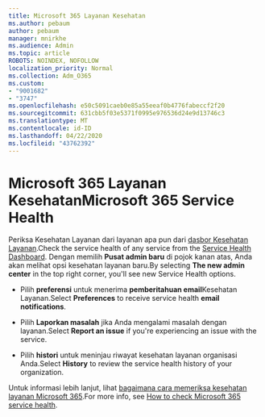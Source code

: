 ```yaml
---
title: Microsoft 365 Layanan Kesehatan
ms.author: pebaum
author: pebaum
manager: mnirkhe
ms.audience: Admin
ms.topic: article
ROBOTS: NOINDEX, NOFOLLOW
localization_priority: Normal
ms.collection: Adm_O365
ms.custom:
- "9001682"
- "3747"
ms.openlocfilehash: e50c5091caeb0e85a55eeaf0b4776fabeccf2f20
ms.sourcegitcommit: 631cbb5f03e5371f0995e976536d24e9d13746c3
ms.translationtype: MT
ms.contentlocale: id-ID
ms.lasthandoff: 04/22/2020
ms.locfileid: "43762392"
---
```

# <a name="microsoft-365-service-health"></a><span data-ttu-id="1cda5-102">Microsoft 365 Layanan Kesehatan</span><span class="sxs-lookup"><span data-stu-id="1cda5-102">Microsoft 365 Service Health</span></span>


<span data-ttu-id="1cda5-103">Periksa Kesehatan Layanan dari layanan apa pun dari [dasbor Kesehatan Layanan](https://admin.microsoft.com/Adminportal/Home?source=applauncher#/servicehealth).</span><span class="sxs-lookup"><span data-stu-id="1cda5-103">Check the service health of any service from the [Service Health Dashboard](https://admin.microsoft.com/Adminportal/Home?source=applauncher#/servicehealth).</span></span> <span data-ttu-id="1cda5-104">Dengan memilih **Pusat admin baru** di pojok kanan atas, Anda akan melihat opsi kesehatan layanan baru.</span><span class="sxs-lookup"><span data-stu-id="1cda5-104">By selecting **The new admin center** in the top right corner, you'll see new Service Health options.</span></span>

- <span data-ttu-id="1cda5-105">Pilih **preferensi** untuk menerima **pemberitahuan email**Kesehatan Layanan.</span><span class="sxs-lookup"><span data-stu-id="1cda5-105">Select **Preferences** to receive service health **email notifications**.</span></span>

- <span data-ttu-id="1cda5-106">Pilih **Laporkan masalah** jika Anda mengalami masalah dengan layanan.</span><span class="sxs-lookup"><span data-stu-id="1cda5-106">Select **Report an issue** if you're experiencing an issue with the service.</span></span>

- <span data-ttu-id="1cda5-107">Pilih **histori** untuk meninjau riwayat kesehatan layanan organisasi Anda.</span><span class="sxs-lookup"><span data-stu-id="1cda5-107">Select **History** to review the service health history of your organization.</span></span> 

<span data-ttu-id="1cda5-108">Untuk informasi lebih lanjut, lihat [bagaimana cara memeriksa kesehatan layanan Microsoft 365](https://docs.microsoft.com/office365/enterprise/view-service-health).</span><span class="sxs-lookup"><span data-stu-id="1cda5-108">For more info, see [How to check Microsoft 365 service health](https://docs.microsoft.com/office365/enterprise/view-service-health).</span></span> 